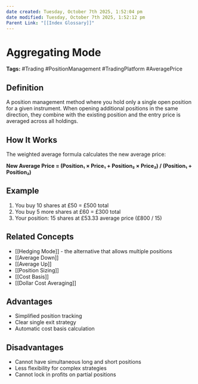 ```yaml
---
date created: Tuesday, October 7th 2025, 1:52:04 pm
date modified: Tuesday, October 7th 2025, 1:52:12 pm
Parent Link: "[[Index Glossary]]"
---
```


# Aggregating Mode

**Tags:** #Trading #PositionManagement #TradingPlatform #AveragePrice

## Definition

A position management method where you hold only a single open position for a given instrument. When opening additional positions in the same direction, they combine with the existing position and the entry price is averaged across all holdings.

## How It Works

The weighted average formula calculates the new average price:

**New Average Price = (Position₁ × Price₁ + Position₂ × Price₂) / (Position₁ + Position₂)**

## Example

1. You buy 10 shares at £50 = £500 total
2. You buy 5 more shares at £60 = £300 total
3. Your position: 15 shares at £53.33 average price (£800 / 15)

## Related Concepts

- [[Hedging Mode]] - the alternative that allows multiple positions
- [[Average Down]]
- [[Average Up]]
- [[Position Sizing]]
- [[Cost Basis]]
- [[Dollar Cost Averaging]]

## Advantages

- Simplified position tracking
- Clear single exit strategy
- Automatic cost basis calculation

## Disadvantages

- Cannot have simultaneous long and short positions
- Less flexibility for complex strategies
- Cannot lock in profits on partial positions